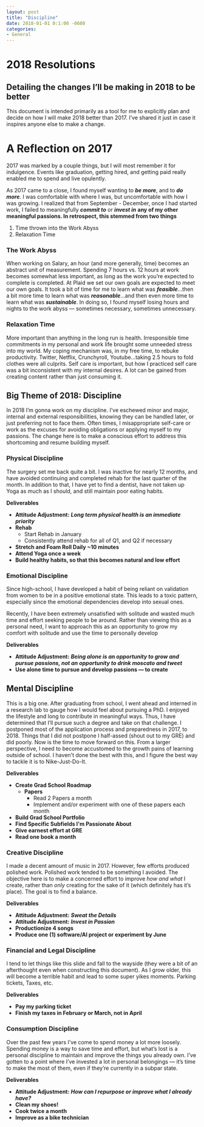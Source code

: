 ```yaml
---
layout: post
title: "Discipline"
date: 2018-01-01 0:1:00 -0600
categories:
- General
---
```


# 2018 Resolutions

## Detailing the changes I’ll be making in 2018 to be better

This document is intended primarily as a tool for me to explicitly plan and decide on how I will make 2018 better than 2017. I’ve shared it just in case it inspires anyone else to make a change.

# A Reflection on 2017

2017 was marked by a couple things, but I will most remember it for indulgence. Events like graduation, getting hired, and getting paid really enabled me to spend and live opulently.


As 2017 came to a close, I found myself wanting to ***be more***, and to ***do more***. I was comfortable with where I was, but uncomfortable with how I was growing. I realized that from September - December, once I had started work, I failed to meaningfully ***commit to*** or ***invest in*** **any of my other meaningful passions. In retrospect, this stemmed from two things**


1. Time thrown into the Work Abyss
2. Relaxation Time

### The Work Abyss

When working on Salary, an hour (and more generally, time) becomes an abstract unit of measurement. Spending 7 hours vs. 12 hours at work becomes somewhat less important, as long as the work you’re expected to complete is completed. At Plaid we set our own goals are expected to meet our own goals. It took a bit of time for me to learn what was ***feasible***…then a bit more time to learn what was ***reasonable***…and then even more time to learn what was ***sustainable***. In doing so, I found myself losing hours and nights to the work abyss — sometimes necessary, sometimes unnecessary.


### Relaxation Time

More important than anything in the long run is health. Irresponsible time commitments in my personal and work life brought some unneeded stress into my world. My coping mechanism was, in my free time, to rebuke productivity. Twitter, Netflix, Crunchyroll, Youtube…taking 2.5 hours to fold clothes were all culprits. Self care is important, but how I practiced self care was a bit inconsistent with my internal desires. A lot can be gained from creating content rather than just consuming it.

## Big Theme of 2018: Discipline

In 2018 I’m gonna work on my discipline. I’ve eschewed minor and major, internal and external responsibilities, knowing they can be handled later, or just preferring not to face them. Often times, I misappropriate self-care or work as the excuses for avoiding obligations or applying myself to my passions. The change here is to make a conscious effort to address this shortcoming and resume building myself.

### Physical Discipline

The surgery set me back quite a bit. I was inactive for nearly 12 months, and have avoided continuing and completed rehab for the last quarter of the month. In addition to that, I have yet to find a dentist, have not taken up Yoga as much as I should, and still maintain poor eating habits.

**Deliverables**

- **Attitude Adjustment:** ***Long term physical health is an immediate priority***
- **Rehab**
  - Start Rehab in January
  - Consistently attend rehab for all of Q1, and Q2 if necessary
- **Stretch and Foam Roll Daily ~10 minutes**
- **Attend Yoga once a week**
- **Build healthy habits, so that this becomes natural and low effort**

### Emotional Discipline

Since high-school, I have developed a habit of being reliant on validation from women to be in a positive emotional state. This leads to a toxic pattern, especially since the emotional dependencies develop into sexual ones.

Recently, I have been extremely unsatisfied with solitude and wasted much time and effort seeking people to be around. Rather than viewing this as a personal need, I want to approach this as an opportunity to grow my comfort with solitude and use the time to personally develop

**Deliverables**

- **Attitude Adjustment:** ***Being alone is an opportunity to grow and pursue passions, not an opportunity to drink moscato and tweet***
- **Use alone time to pursue and develop passions — to create**

## Mental Discipline

This is a big one. After graduating from school, I went ahead and interned in a research lab to gauge how I would feel about pursuing a PhD. I enjoyed the lifestyle and long to contribute in meaningful ways. Thus, I have determined that I’ll pursue such a degree and take on that challenge. I postponed most of the application process and preparedness in 2017, to 2018. Things that I did not postpone I half-assed (shout out to my GRE) and did poorly. Now is the time to move forward on this. From a larger perspective, I need to become accustomed to the growth pains of learning outside of school. I haven't done the best with this, and I figure the best way to tackle it is to Nike-Just-Do-It.

**Deliverables**

- **Create Grad School Roadmap**
  - **Papers**
    - Read 2 Papers a month
    - Implement and/or experiment with one of these papers each month
- **Build Grad School Portfolio**
- **Find Specific Subfields I'm Passionate About**
- **Give earnest effort at GRE**
- **Read one book a month**

### Creative Discipline

I made a decent amount of music in 2017. However, few efforts produced polished work. Polished work tended to be something I avoided. The objective here is to make a concerned effort to improve *how and what* I create, rather than *only* creating for the sake of it (which definitely has it’s place). The goal is to find a balance.

**Deliverables**

- **Attitude Adjustment:** ***Sweat the Details***
- **Attitude Adjustment:** ***Invest in Passion***
- **Productionize 4 songs**
- **Produce one (1) software/AI project or experiment by June**

### Financial and Legal Discipline

I tend to let things like this slide and fall to the wayside (they were a bit of an afterthought even when constructing this document). As I grow older, this will become a terrible habit and lead to some super yikes moments. Parking tickets, Taxes, etc.

**Deliverables**

- **Pay my parking ticket**
- **Finish my taxes in February or March, not in April**


### Consumption Discipline

Over the past few years I’ve come to spend money a lot more loosely. Spending money is a way to save time and effort, but what’s lost is a personal discipline to maintain and improve the things you already own. I’ve gotten to a point where I’ve invested a lot in personal belongings — it’s time to make the most of them, even if they’re currently in a subpar state.

**Deliverables**

- **Attitude Adjustment:** ***How can I repurpose or improve what I already have?***
- **Clean my shoes!**
- **Cook twice a month**
- **Improve as a bike technician**

